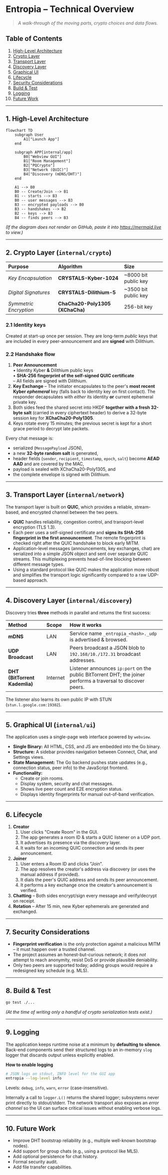 # Entropia – Technical Overview

> *A walk-through of the moving parts, crypto choices and data flows.*

## Table of Contents

1. [High-Level Architecture](#1-high-level-architecture)
2. [Crypto Layer](#2-crypto-layer-internalcrypto)
3. [Transport Layer](#3-transport-layer-internalnetwork)
4. [Discovery Layer](#4-discovery-layer-internaldiscovery)
5. [Graphical UI](#5-graphical-ui-internalui)
6. [Lifecycle](#6-lifecycle)
7. [Security Considerations](#7-security-considerations)
8. [Build & Test](#8-build--test)
9. [Logging](#9-logging)
10. [Future Work](#10-future-work)

---

## 1. High-Level Architecture

```mermaid
flowchart TD
    subgraph User
        A1["Launch App"]
    end

    subgraph APP[internal/app]
        B0["Webview GUI"]
        B1["Room Management"]
        B2["PQCrypto"]
        B3["Network (QUIC)"]
        B4["Discovery (mDNS/DHT)"]
    end

    A1 --> B0
    B0 -- Create/Join --> B1
    B1 -- starts --> B3
    B0 -- user messages --> B3
    B3 -- encrypted payloads --> B0
    B3 -- handshakes --> B2
    B2 -- keys --> B3
    B4 -- finds peers --> B3
```

*(If the diagram does not render on GitHub, paste it into https://mermaid.live to view.)*

---

## 2. Crypto Layer (`internal/crypto`)

| Purpose | Algorithm | Size |
| :--- | :--- | :--- |
| *Key Encapsulation* | **CRYSTALS-Kyber-1024** | ~8000 bit public key |
| *Digital Signatures* | **CRYSTALS-Dilithium-5** | ~3500 bit public key |
| *Symmetric Encryption* | **ChaCha20-Poly1305 (XChaCha)** | 256-bit key |

### 2.1 Identity keys

Created at start-up once per session. They are long-term *public* keys that are
included in every peer-announcement and are **signed** with Dilithium.

### 2.2 Handshake flow

1. **Peer Announcement**  
   • Identity Kyber **&** Dilithium public keys  
   • **SHA-256 fingerprint of the self-signed QUIC certificate**  
   – All fields are signed with Dilithium.
2. **Key Exchange** – The initiator encapsulates to the peer's **most recent Kyber *ephemeral*** key (falls back to identity key on first contact). The responder decapsulates with *either* its identity **or** current ephemeral private key.
3. Both sides feed the shared secret into HKDF **together with a fresh 32-byte salt** (carried in every ciphertext header) to derive a 32-byte session key for
   **XChaCha20-Poly1305**.
4. Keys rotate every 15 minutes; the previous secret is kept for a short grace period to decrypt late packets.

Every chat message is:

* serialized (`MessagePayload` JSON),
* a new **32-byte random salt** is generated,
* header fields (`sender`, `recipient`, `timestamp`, `epoch`, `salt`) become **AEAD AAD** and are covered by the MAC,
* payload is sealed with XChaCha20-Poly1305, and
* the complete envelope is signed with Dilithium.

---

## 3. Transport Layer (`internal/network`)

The transport layer is built on **QUIC**, which provides a reliable, stream-based, and encrypted channel between the two peers.

* **QUIC** handles reliability, congestion control, and transport-level encryption (TLS 1.3).
* Each peer uses a self-signed certificate and **signs its SHA-256 fingerprint in the first announcement**. The remote fingerprint is checked right after the QUIC handshake to block early MITM.
* Application-level messages (announcements, key exchanges, chat) are serialized into a simple JSON object and sent over separate QUIC streams. This multiplexing prevents head-of-line blocking between different message types.
* Using a standard protocol like QUIC makes the application more robust and simplifies the transport logic significantly compared to a raw UDP-based approach.

---

## 4. Discovery Layer (`internal/discovery`)

Discovery tries **three** methods in parallel and returns the first success:

| Method | Scope | How it works |
| :--- | :--- | :--- |
| **mDNS** | LAN | Service name `_entropia_<hash>._udp` is advertised & browsed. |
| **UDP Broadcast** | LAN | Peers broadcast a JSON blob to `192.168/10./172.31` broadcast addresses. |
| **DHT (BitTorrent Kademlia)** | Internet | Listener announces `ip:port` on the public BitTorrent DHT; the joiner performs a traversal to discover peers. |

The listener also learns its own public IP with STUN (`stun.l.google.com:19302`).

---

## 5. Graphical UI (`internal/ui`)

The application uses a single-page web interface powered by `webview`.

*   **Single Binary:** All HTML, CSS, and JS are embedded into the Go binary.
*   **Structure:** A sidebar provides navigation between Connect, Chat, and Settings views.
*   **State Management:** The Go backend pushes state updates (e.g., connection status, peer info) to the JavaScript frontend.
*   **Functionality:**
    *   Create or join rooms.
    *   Display system, security and chat messages.
    *   Shows live peer count and E2E encryption status.
    *   Displays identity fingerprints for manual out-of-band verification.

---

## 6. Lifecycle

1. **Creator**
   1. User clicks "Create Room" in the GUI.
   2. The app generates a room ID & starts a QUIC listener on a UDP port.
   3. It advertises its presence via the discovery layer.
   4. It waits for an incoming QUIC connection and sends its peer announcement.
2. **Joiner**
   1. User enters a Room ID and clicks "Join".
   2. The app resolves the creator's address via discovery (or uses the manual address if provided).
   3. It dials the peer's QUIC address and sends its peer announcement.
   4. It performs a key exchange once the creator's announcement is verified.
3. **Chatting** – Both sides encrypt/sign every message and verify/decrypt on receipt.
4. **Rotation** – After 15 min, new Kyber ephemerals are generated and exchanged.

---

## 7. Security Considerations

* **Fingerprint verification** is the only protection against a malicious MITM –
  it must happen over a trusted channel.
* The project assumes an honest-but-curious network; it does *not* attempt to
  reach anonymity, resist DoS or provide plausible deniability.
* Only two peers are supported today; adding groups would require a redesigned
  key schedule (e.g. MLS).

---

## 8. Build & Test

```bash
go test ./...
```

*(At the time of writing only a handful of crypto serialization tests exist.)*

---

## 9. Logging

The application keeps runtime noise at a minimum by **defaulting to silence**. Back-end components send their structured logs to an in-memory `slog` logger that discards output unless explicitly enabled.

**How to enable logging**

```bash
# JSON logs on stdout, INFO level for the GUI app
entropia --log-level info
```

Levels: `debug`, `info`, `warn`, `error` (case-insensitive).

Internally a call to `logger.L()` returns the shared logger; subsystems never print directly to stdout/stderr. The network transport also exposes an *error channel* so the UI can surface critical issues without enabling verbose logs.

---

## 10. Future Work

* Improve DHT bootstrap reliability (e.g., multiple well-known bootstrap nodes).
* Add support for group chats (e.g., using a protocol like MLS).
* Add optional persistence for chat history.
* Formal security audit.
* Add file transfer capabilities. 